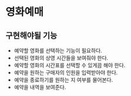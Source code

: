 # 영화예매

## 구현해야될 기능
- 예약할 영화를 선택하는 기능이 필요하다.
- 선택된 영화의 상영 시간들을 보여줘야 한다.
- 예약할 영화의 시간표를 선택할 수 있게끔 해야 한다.
- 예약을 원하는 구매자의 인원을 입력받아야 한다.
- 예약을 종료하기를 원하는 지 여부를 물어본다.
- 예약을 내역을 보여준다.